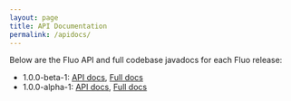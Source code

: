 ```yaml
---
layout: page
title: API Documentation
permalink: /apidocs/
---
```


Below are the Fluo API and full codebase javadocs for each Fluo release:

* 1.0.0-beta-1: [API docs][1], [Full docs][2]
* 1.0.0-alpha-1: [API docs][3], [Full docs][4]

[1]: /apidocs/1.0.0-beta-1/api/
[2]: /apidocs/1.0.0-beta-1/full/
[3]: /apidocs/1.0.0-alpha-1/api/
[4]: /apidocs/1.0.0-alpha-1/full/
